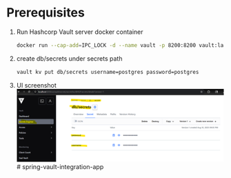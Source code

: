 # Prerequisites
 1. Run Hashcorp Vault server docker container
    ```bash
    docker run --cap-add=IPC_LOCK -d --name vault -p 8200:8200 vault:latest server -dev -dev-root-token-id="root"
    ```
 2. create db/secrets under secrets path
    ```bash
    vault kv put db/secrets username=postgres password=postgres
    ```
  3. UI screenshot
    ![img.png](img.png)
    #   s p r i n g - v a u l t - i n t e g r a t i o n - a p p 
 
 